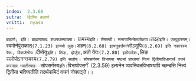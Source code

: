 ```yaml
---
index:  2.3.60
sutra:  द्वितीया ब्राह्मणे
vritti:  nyasa
---
```


`ब्राह्मणे; इति। ब्राह्मणशब्दः शथपथस्याख्या। `ग्रामस्य` इति। शेषषष्ठी। सभायामित्येतदपेक्षया। `तदहः` इति। एतदुहारणम्। `स्वमोर्नपुंसकात्` (7.1.23) इत्यमो लुक्। `अहन्` (8.2.68) इत्यनुवर्त्तमाने `रोऽसुपि` (8.2.69) इति नकारस्य रेफः, विसर्जनीयः। `दीव्येयुः` इति। लिङ, झेर्जुस्, `अतो येयः` (7.2.80) इतीयादेशः, `लिङ सलोपोऽनन्त्तयस्य` (7.2.79) इति सलोपः। सोपसर्गस्य विभाषया षष्ठ्यां प्राप्तायां नित्यं द्वितीयाविधानार्थं वचनं कस्मान्न भवतीत्याह-- `सोपसर्गस्य` इति। `विभाषोपसर्गे` (2.3.59) इत्यनेन व्यवस्थितविभाषयापि च्छन्दसि नित्यं द्वितीया भविष्यतीति तदर्थकमिदं वचनं नोपपद्यते।।

